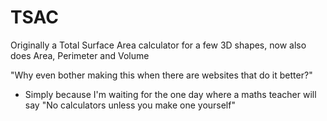 # TSAC
Originally a Total Surface Area calculator for a few 3D shapes, now also does Area, Perimeter and Volume

"Why even bother making this when there are websites that do it better?"
- Simply because I'm waiting for the one day where a maths teacher will say "No calculators unless you make one yourself"
